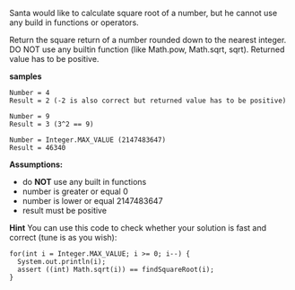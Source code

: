 Santa would like to calculate square root of a number, but he cannot use any build in functions or operators.

Return the square return of a number rounded down to the nearest integer. DO NOT use any builtin function (like Math.pow, Math.sqrt, sqrt). 
Returned value has to be positive.

**samples**
```
Number = 4
Result = 2 (-2 is also correct but returned value has to be positive)
```
```
Number = 9
Result = 3 (3^2 == 9)
```
```
Number = Integer.MAX_VALUE (2147483647)
Result = 46340
```

**Assumptions:**
* do **NOT** use any built in functions
* number is greater or equal 0
* number is lower or equal 2147483647
* result must be positive

**Hint**
You can use this code to check whether your solution is fast and correct (tune is as you wish):
```
for(int i = Integer.MAX_VALUE; i >= 0; i--) {
  System.out.println(i);
  assert ((int) Math.sqrt(i)) == findSquareRoot(i);
}
```

